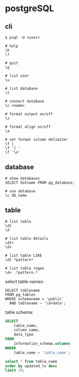 # postgreSQL

## cli

```
$ psql -U <user>
```

```
# help
\h
\?

# quit
\q
```

```
# list user
\u

# list database
\l

# connect database
\c <name>
```

```
# format output on/off
\x

# format align on/off
\a

# set format column delimiter
\f |
\f '| '
\f '\n'
```

## database

```
# show databases
SELECT datname FROM pg_database;

# use database
\c db_name
```

## table

```
# list table
\dt
\d

# list table details
\dt+
\d+

# list table LIKE
\dt *pattern*

# list table regex
\d+ .*pattern.*
```

select table names:

```
SELECT tablename
FROM pg_tables
WHERE schemaname = 'public'
  AND tablename ~ '\d+data';
```

table schema:

```sql
SELECT
    table_name,
    column_name,
    data_type
FROM
    information_schema.columns
WHERE
    table_name = 'table_name';
```

```sql
select * from table_name
order by updated_ts desc
limit 10;
```
